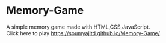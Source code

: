 # Memory-Game

A simple memory game made with HTML,CSS,JavaScript.<br>
Click here to play  https://soumyajitd.github.io/Memory-Game/
